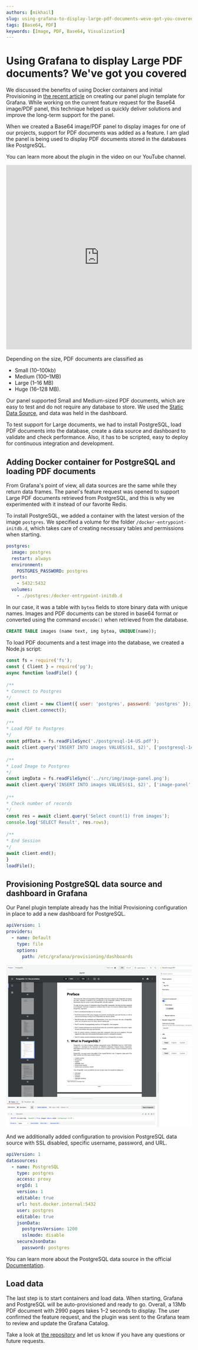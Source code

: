 ```yaml
---
authors: [mikhail]
slug: using-grafana-to-display-large-pdf-documents-weve-got-you-covered-4e654e8d4bce
tags: [Base64, PDF]
keywords: [Image, PDF, Base64, Visualization]
---
```


# Using Grafana to display Large PDF documents? We've got you covered

We discussed the benefits of using Docker containers and initial Provisioning in [the recent article](/blog/display-base64-encoded-images-from-any-data-source-on-your-dashboard-398a99ba5b5e) on creating our panel plugin template for Grafana. While working on the current feature request for the Base64 image/PDF panel, this technique helped us quickly deliver solutions and improve the long-term support for the panel.

<!--truncate-->

When we created a Base64 image/PDF panel to display images for one of our projects, support for PDF documents was added as a feature. I am glad the panel is being used to display PDF documents stored in the databases like PostgreSQL.

You can learn more about the plugin in the video on our YouTube channel.

<iframe width="100%" height="500" src="https://www.youtube.com/embed/1_bgLSehjhg" title="Base64 Image/PDF panel" frameBorder="0" allow="accelerometer; autoplay; clipboard-write; encrypted-media; gyroscope; picture-in-picture" allowFullScreen></iframe>

Depending on the size, PDF documents are classified as
- Small (10–100kb)
- Medium (100–1MB)
- Large (1–16 MB)
- Huge (16–128 MB).

Our panel supported Small and Medium-sized PDF documents, which are easy to test and do not require any database to store. We used the [Static Data Source](/plugins/volkovlabs-static-datasource), and data was held in the dashboard.

To test support for Large documents, we had to install PostgreSQL, load PDF documents into the database, create a data source and dashboard to validate and check performance. Also, it has to be scripted, easy to deploy for continuous integration and development.

## Adding Docker container for PostgreSQL and loading PDF documents

From Grafana's point of view, all data sources are the same while they return data frames. The panel's feature request was opened to support Large PDF documents retrieved from PostgreSQL, and this is why we experimented with it instead of our favorite Redis.

To install PostgreSQL, we added a container with the latest version of the image `postgres`. We specified a volume for the folder `/docker-entrypoint-initdb.d`, which takes care of creating necessary tables and permissions when starting.

```yaml
postgres:
  image: postgres
  restart: always
  environment:
    POSTGRES_PASSWORD: postgres
  ports:
    - 5432:5432
  volumes:
    - ./postgres:/docker-entrypoint-initdb.d
```

In our case, it was a table with `bytea` fields to store binary data with unique names. Images and PDF documents can be stored in base64 format or converted using the command `encode()` when retrieved from the database.

```sql
CREATE TABLE images (name text, img bytea, UNIQUE(name));
```

To load PDF documents and a test image into the database, we created a Node.js script:

```js
const fs = require('fs');
const { Client } = require('pg');
async function loadFile() {

/**
* Connect to Postgres
*/
const client = new Client({ user: 'postgres', password: 'postgres' });
await client.connect();

/**
* Load PDF to Postgres
*/
const pdfData = fs.readFileSync('./postgresql-14-US.pdf');
await client.query('INSERT INTO images VALUES($1, $2)', ['postgresql-14-US', pdfData]);

/**
* Load Image to Postgres
*/
const imgData = fs.readFileSync('../src/img/image-panel.png');
await client.query('INSERT INTO images VALUES($1, $2)', ['image-panel', imgData]);

/**
* Check number of records
*/
const res = await client.query('Select count(1) from images');
console.log('SELECT Result', res.rows);

/**
* End Session
*/
await client.end();
}
loadFile();
```

## Provisioning PostgreSQL data source and dashboard in Grafana

Our Panel plugin template already has the Initial Provisioning configuration in place to add a new dashboard for PostgreSQL.

```yaml
apiVersion: 1
providers:
  - name: Default
    type: file
    options:
      path: /etc/grafana/provisioning/dashboards
```

![Large PDF document retrieved from the PostgreSQL database and displayed in Grafana](panel.png)

And we additionally added configuration to provision PostgreSQL data source with SSL disabled, specific username, password, and URL.

```yaml
apiVersion: 1
datasources:
  - name: PostgreSQL
    type: postgres
    access: proxy
    orgId: 1
    version: 1
    editable: true
    url: host.docker.internal:5432
    user: postgres
    editable: true
    jsonData:
      postgresVersion: 1200
      sslmode: disable
    secureJsonData:
      password: postgres
```

You can learn more about the PostgreSQL data source in the official [Documentation](https://grafana.com/docs/grafana/latest/datasources/postgres/).

## Load data

The last step is to start containers and load data. When starting, Grafana and PostgreSQL will be auto-provisioned and ready to go. Overall, a 13Mb PDF document with 2990 pages takes 1–2 seconds to display. The user confirmed the feature request, and the plugin was sent to the Grafana team to review and update the Grafana Catalog.

Take a look at [the repository](https://github.com/VolkovLabs/volkovlabs-image-panel) and let us know if you have any questions or future requests.

